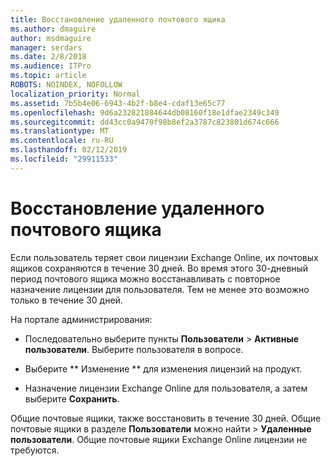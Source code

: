 ```yaml
---
title: Восстановление удаленного почтового ящика
ms.author: dmaguire
author: msdmaguire
manager: serdars
ms.date: 2/8/2018
ms.audience: ITPro
ms.topic: article
ROBOTS: NOINDEX, NOFOLLOW
localization_priority: Normal
ms.assetid: 7b5b4e06-6943-4b2f-b8e4-cdaf13e65c77
ms.openlocfilehash: 9d6a232821884644db08160f18e1dfae2349c349
ms.sourcegitcommit: dd43cc0a9470f98b8ef2a3787c823801d674c666
ms.translationtype: MT
ms.contentlocale: ru-RU
ms.lasthandoff: 02/12/2019
ms.locfileid: "29911533"
---
```

# <a name="restore-a-deleted-mailbox"></a>Восстановление удаленного почтового ящика

Если пользователь теряет свои лицензии Exchange Online, их почтовых ящиков сохраняются в течение 30 дней. Во время этого 30-дневный период почтового ящика можно восстанавливать с повторное назначение лицензии для пользователя. Тем не менее это возможно только в течение 30 дней.
  
На портале администрирования:
  
- Последовательно выберите пункты **Пользователи** \> **Активные пользователи**. Выберите пользователя в вопросе.
    
- Выберите ** Изменение ** для изменения лицензий на продукт. 
    
- Назначение лицензии Exchange Online для пользователя, а затем выберите **Сохранить**.
    
Общие почтовые ящики, также восстановить в течение 30 дней. Общие почтовые ящики в разделе **Пользователи** можно найти \> **Удаленные пользователи**. Общие почтовые ящики Exchange Online лицензии не требуются.
  

